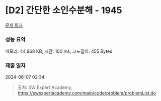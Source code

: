 # [D2] 간단한 소인수분해 - 1945 

[문제 링크](https://swexpertacademy.com/main/code/problem/problemDetail.do?contestProbId=AV5Pl0Q6ANQDFAUq) 

### 성능 요약

메모리: 44,968 KB, 시간: 100 ms, 코드길이: 455 Bytes

### 제출 일자

2024-06-07 02:34



> 출처: SW Expert Academy, https://swexpertacademy.com/main/code/problem/problemList.do